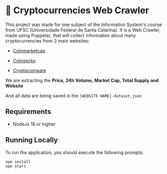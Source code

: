 # 🦎 Cryptocurrencies Web Crawler

This project was made for one subject of the Information System's course from UFSC (Universidade Federal de Santa Catarina).
It is a Web Crawler, made using Puppeter, that will collect information about many cryptocurrencies from 3 main websites:

- [Coinmarketcap](https://coinmarketcap.com/pt-br/)

- [Coingecko](https://www.coingecko.com/pt)
- [Cryptocompare](https://www.cryptocompare.com/)

We are extracting the **Price, 24h Volume, Market Cap, Total Supply and Website**

And all data are being saved in the `[WEBSITE-NAME]-dataset.json`

## Requirements

- NodeJs 18 or higher

## Running Locally

To run the application, you should execute the following prompts:

```
npm install
npm start
```
